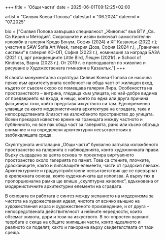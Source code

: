 +++
title = 'Общи части'
date = 2025-06-01T09:12:25+02:00

artist = "Силвия Коева-Попова"
datestart = "06.2024"
dateend = "07.2025"

bio = ["Силвия Попова завършва специалност „Живопис“ във ВТУ „Св. Св Кирил и Методий“. Скорошните ѝ изяви включват самостоятелни изложби в галерия Кредо Бонум, София (2024) и ХГ Казанлък (2022 г.); участия в SAW Sofia Art Week, галерия Доза, София (2024 г.), „Гранични системи“ в галерия КО-ОП, София (2023 г.), номинация за награда БАЗА (2021 г.), арт резиденциите Little Bird, Лещен (2021г). и School of Kindness, Варна (2023 г.). От 2019 г. е преподавател по живопис и рисуване в Художествената гимназия в Казанлък."]
+++

В своята монументална скулптура Силвия Коева-Попова се насочва пряко към архитектурната особеност на обща част от жилищен вход, където от съвсем скоро се помещава галерия Лира. Особеността на пространството – витрина, гледаща към улицата, но най-добре видима от предверието на входа, е нещо, което по една или друга причина фасцинира този, който представя изкуството си там. Едновременно улавящи са както модернистичната архитектура на сградата, така и непосредствената близост на изложбеното пространство до улицата. Всеки прекарал известно време на границата между частното и публичното, но все пак обща част за галерията, рано или късно обръща внимание и на определени архитектурни несъответствия в заобикалящата среда.

Скулптурната инсталация „Общи части“ буквално запълва изложбеното пространство на галерията с наблюденията, които художничката прави. Върху създадена за целта основа тя проектира виртуалното пространство около галерията по памет. Това са стените, плочките, драсканиците, както и липсващите елементи, части от градския пейзаж. Архитектурните и градоустройствени несъответствия ще се превърнат в крепежната основа, която художничката ще използва. А върху тях в пропорционална рамка ще впише „скулптурна живопис“, вдъхновена от модернистичните архитектурни елементи на сградата.

В основата си работата е синтез между желанието на модернизма за чистота на художествения идеал, чистота от всичко външно на художествения израз и художественото произведение, и от друга – непосредствената действителност и нейните нередности, които обземат живота, дори и този на изкуството. В по-опростен вариант, творбата е скица на общите жилищни части, които идеалното и реалното си поделят, както и панорама върху свидетелствата от тази среща.